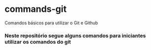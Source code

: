 # commands-git
Comandos básicos para utilizar o Git e Github

### Neste repositório segue alguns comandos para iniciantes utilizar os comandos do git

